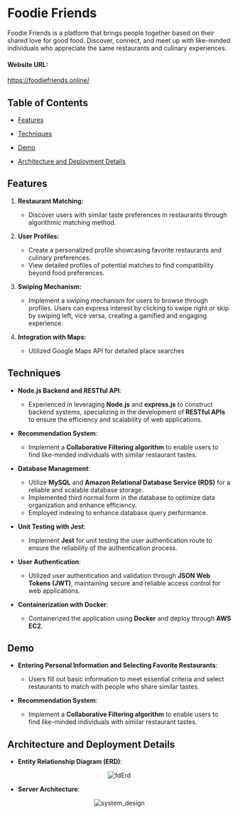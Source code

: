 # Foodie Friends

Foodie Friends is a platform that brings people together based on their shared love for good food. Discover, connect, and meet up with like-minded individuals who appreciate the same restaurants and culinary experiences.

#### Website URL:
https://foodiefriends.online/

## Table of Contents

- [Features](#features)
- [Techniques](#techniques)
- [Demo](#demo)

- [Architecture and Deployment Details](#architecture-and-deployment-details)


## Features

1. **Restaurant Matching:**
   - Discover users with similar taste preferences in restaurants through algorithmic matching method.

2. **User Profiles:**
   - Create a personalized profile showcasing favorite restaurants and culinary preferences.
   - View detailed profiles of potential matches to find compatibility beyond food preferences.

3. **Swiping Mechanism:**
   - Implement a swiping mechanism for users to browse through profiles. Users can express interest by clicking to swipe right or skip by swiping left, vice versa, creating a gamified and engaging experience.

4. **Integration with Maps:**
    - Utilized Google Maps API for detailed place searches

## Techniques

- **Node.js Backend and RESTful API**: 
   - Experienced in leveraging **Node.js** and **express.js** to construct backend systems, specializing in the development of **RESTful APIs** to ensure the efficiency and scalability of web applications.

- **Recommendation System**: 
   - Implement a **Collaborative Filtering algorithm** to enable users to find like-minded individuals with similar restaurant tastes.
  
- **Database Management**:
  - Utilize **MySQL** and **Amazon Relational Database Service (RDS)** for a reliable and scalable database storage.
  - Implemented third normal form in the database to optimize data organization and enhance efficiency. 
  - Employed indexing to enhance database query performance.

- **Unit Testing with Jest**:
  - Implement **Jest** for unit testing the user authentication route to ensure the reliability of the authentication process.

- **User Authentication**:
  - Utilized user authentication and validation through **JSON Web Tokens (JWT)**, maintaining secure and reliable access control for web applications.

- **Containerization with Docker**:
  - Containerized the application using **Docker** and deploy through **AWS EC2**.

## Demo
- **Entering Personal Information and Selecting Favorite Restaurants**: 
   - Users fill out basic information to meet essential criteria and select restaurants to match with people who share similar tastes.

- **Recommendation System**: 
   - Implement a **Collaborative Filtering algorithm** to enable users to find like-minded individuals with similar restaurant tastes.
  

## Architecture and Deployment Details

- **Entity Relationship Diagram (ERD)**: 
<p align="center">
  <img src="https://github.com/ChennXIao/foodiefriends/assets/61040179/c8db8105-f36a-4082-8390-480bd95bed1e" alt="fdErd">
</p>

- **Server Architecture**: 
<p align="center">
  <img src="https://github.com/ChennXIao/foodiefriends/assets/61040179/da8eba48-d297-4164-bb08-92776add9d82" alt="system_design">
</p>


